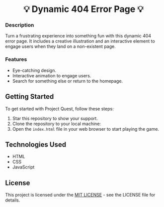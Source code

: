 <div align="center"> 
  <h1> 💡 Dynamic 404 Error Page 💡 </h1> 
</div>

### Description
Turn a frustrating experience into something fun with this dynamic 404 error page. It includes a creative illustration and an interactive element to engage users when they land on a non-existent page.

### Features
- Eye-catching design.
- Interactive animation to engage users.
- Search for something else or return to the homepage.


## Getting Started

To get started with Project Quest, follow these steps:

1. Star this repository to show your support.
2. Clone the repository to your local machine:
3. Open the `index.html` file in your web browser to start playing the game.


## Technologies Used
* HTML
* CSS
* JavaScript

## License
This project is licensed under the [MIT LICENSE](/LICENSE) - see the LICENSE file for details.


